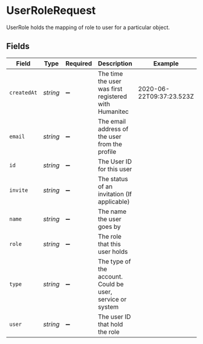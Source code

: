 # UserRoleRequest

UserRole holds the mapping of role to user for a particular object.


## Fields

| Field                                                     | Type                                                      | Required                                                  | Description                                               | Example                                                   |
| --------------------------------------------------------- | --------------------------------------------------------- | --------------------------------------------------------- | --------------------------------------------------------- | --------------------------------------------------------- |
| `createdAt`                                               | *string*                                                  | :heavy_minus_sign:                                        | The time the user was first registered with Humanitec     | 2020-06-22T09:37:23.523Z                                  |
| `email`                                                   | *string*                                                  | :heavy_minus_sign:                                        | The email address of the user from the profile            |                                                           |
| `id`                                                      | *string*                                                  | :heavy_minus_sign:                                        | The User ID for this user                                 |                                                           |
| `invite`                                                  | *string*                                                  | :heavy_minus_sign:                                        | The status of an invitation (If applicable)               |                                                           |
| `name`                                                    | *string*                                                  | :heavy_minus_sign:                                        | The name the user goes by                                 |                                                           |
| `role`                                                    | *string*                                                  | :heavy_minus_sign:                                        | The role that this user holds                             |                                                           |
| `type`                                                    | *string*                                                  | :heavy_minus_sign:                                        | The type of the account. Could be user, service or system |                                                           |
| `user`                                                    | *string*                                                  | :heavy_minus_sign:                                        | The user ID that hold the role                            |                                                           |